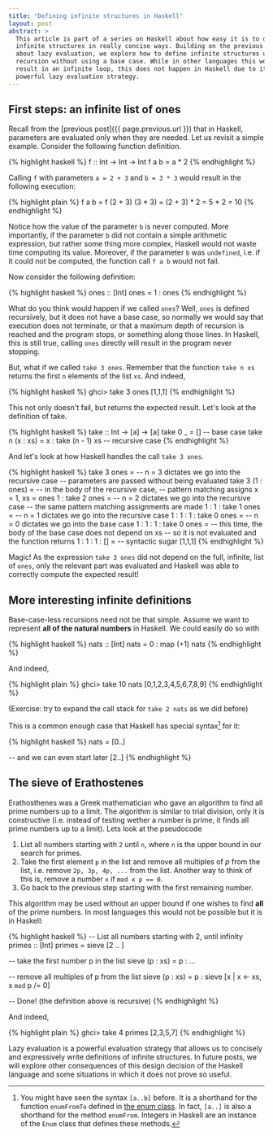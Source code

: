 ```yaml
---
title: "Defining infinite structures in Haskell"
layout: post
abstract: >
  This article is part of a series on Haskell about how easy it is to define
  infinite structures in really concise ways. Building on the previous article
  about lazy evaluation, we explore how to define infinite structures using
  recursion without using a base case. While in other languages this would
  result in an infinite loop, this does not happen in Haskell due to its
  powerful lazy evaluation strategy.
---
```


## First steps: an infinite list of ones

Recall from the [previous post]({{ page.previous.url }}) that in
Haskell, parameters are evaluated only when they are needed. Let us revisit a
simple example. Consider the following function definition.

{% highlight haskell %}
f :: Int -> Int -> Int
f a b = a * 2
{% endhighlight %}

Calling `f` with parameters `a = 2 + 3` and `b = 3 * 3` would result in the following execution:

{% highlight plain %}
  f a b
= f (2 + 3) (3 * 3)
= (2 + 3) * 2
= 5 * 2
= 10
{% endhighlight %}

Notice how the value of the parameter `b` is never computed. More importantly,
if the parameter `b` did not contain a simple arithmetic expression, but rather
some thing more complex, Haskell would not waste time computing its value.
Moreover, if the parameter `b` was `undefined`, i.e. if it could not be
computed, the function call `f a b` would not fail.

Now consider the following definition:

{% highlight haskell %}
ones :: [Int]
ones = 1 : ones
{% endhighlight %}

What do you think would happen if we called `ones`? Well, `ones` is defined
recursively, but it does not have a base case, so normally we would say that
execution does not terminate, or that a maximum depth of recursion is reached
and the program stops, or something along those lines. In Haskell, this is
still true, calling `ones` directly will result in the program never stopping.

But, what if we called `take 3 ones`. Remember that the function `take n xs`
returns the first `n` elements of the list `xs`. And indeed,

{% highlight haskell %}
ghci> take 3 ones
[1,1,1]
{% endhighlight %}

This not only doesn't fail, but returns the expected result. Let's look at the definition of take.

{% highlight haskell %}
take :: Int -> [a] -> [a]
take 0 _ = [] -- base case
take n (x : xs) = x : take (n - 1) xs -- recursive case
{% endhighlight %}

And let's look at how Haskell handles the call `take 3 ones`.

{% highlight haskell %}
  take 3 ones
= -- n = 3 dictates we go into the recursive case
  -- parameters are passed without being evaluated
take 3 (1 : ones)
= -- in the body of the recursive case,
  -- pattern matching assigns x = 1, xs = ones 
1 : take 2 ones
= -- n = 2 dictates we go into the recursive case
  -- the same pattern matching assignments are made
1 : 1 : take 1 ones
= -- n = 1 dictates we go into the recursive case
1 : 1 : 1 : take 0 ones
= -- n = 0 dictates we go into the base case
1 : 1 : 1 : take 0 ones
= -- this time, the body of the base case does not depend on xs
  -- so it is not evaluated and the function returns
1 : 1 : 1 : []
= -- syntactic sugar
[1,1,1]
{% endhighlight %}

Magic! As the expression `take 3 ones` did not depend on the full, infinite,
list of `ones`, only the relevant part was evaluated and Haskell was able to
correctly compute the expected result!

## More interesting infinite definitions

Base-case-less recursions need not be that simple. Assume we want to represent
**all of the natural numbers** in Haskell. We could easily do so with

{% highlight haskell %}
nats :: [Int]
nats = 0 : map (+1) nats
{% endhighlight %}

And indeed,

{% highlight plain %}
ghci> take 10 nats
[0,1,2,3,4,5,6,7,8,9]
{% endhighlight %}

(Exercise: try to expand the call stack for `take 2 nats` as we did before)

This is a common enough case that Haskell has special syntax[^1] for it:

{% highlight haskell %}
nats = [0..]

-- and we can even start later
[2..]
{% endhighlight %}

## The sieve of Erathostenes

Erathosthenes was a Greek mathematician who gave an algorithm to find all prime
numbers up to a limit. The algorithm is similar to trial division, only it is
constructive (i.e. instead of testing wether a number is prime, it finds all
prime numbers up to a limit). Lets look at the pseudocode

  1. List all numbers starting with `2` until `n`, where `n` is the upper bound in our search for primes.
  2. Take the first element `p` in the list and remove all multiples of $p$ from
    the list, i.e. remove `2p, 3p, 4p, ...` from the list. Another way to think
    of this is, remove a number `x` if `mod x p == 0`.
  3. Go back to the previous step starting with the first remaining number.

This algorithm may be used without an upper bound if one wishes to find **all**
of the prime numbers. In most languages this would not be possible but it is in
Haskell:

{% highlight haskell %}
-- List all numbers starting with 2, until infinity
primes :: [Int]
primes = sieve [2 .. ]

-- take the first number p in the list
sieve (p : xs) = p : ...

-- remove all multiples of p from the list
sieve (p : xs) = p : sieve [x | x <- xs, x `mod` p /= 0]

-- Done! (the definition above is recursive)
{% endhighlight %}

And indeed, 

{% highlight plain %}
ghci> take 4 primes
[2,3,5,7]
{% endhighlight %}

Lazy evaluation is a powerful evaluation strategy that allows us to concisely
and expressively write definitions of infinite structures. In future posts, we
will explore other consequences of this design decision of the Haskell language
and some situations in which it does not prove so useful.

[^1]: You might have seen the syntax `[a..b]` before. It is a shorthand for the function `enumFromTo` defined in [the enum class](https://www.haskell.org/onlinereport/haskell2010/haskellch6.html#x13-1310006.3.4). In fact, `[a..]` is also a shorthand for the method `enumFrom`. Integers in Haskell are an instance of the `Enum` class that defines these methods.
